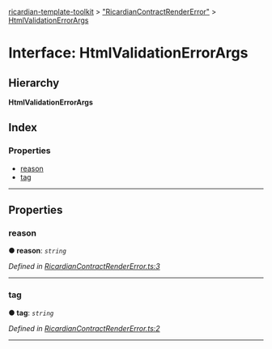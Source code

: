 [ricardian-template-toolkit](../README.md) > ["RicardianContractRenderError"](../modules/_ricardiancontractrendererror_.md) > [HtmlValidationErrorArgs](../interfaces/_ricardiancontractrendererror_.htmlvalidationerrorargs.md)

# Interface: HtmlValidationErrorArgs

## Hierarchy

**HtmlValidationErrorArgs**

## Index

### Properties

* [reason](_ricardiancontractrendererror_.htmlvalidationerrorargs.md#reason)
* [tag](_ricardiancontractrendererror_.htmlvalidationerrorargs.md#tag)

---

## Properties

<a id="reason"></a>

###  reason

**● reason**: *`string`*

*Defined in [RicardianContractRenderError.ts:3](https://github.com/EOSIO/ricardian-template-toolkit/blob/51ffd5b/src/RicardianContractRenderError.ts#L3)*

___
<a id="tag"></a>

###  tag

**● tag**: *`string`*

*Defined in [RicardianContractRenderError.ts:2](https://github.com/EOSIO/ricardian-template-toolkit/blob/51ffd5b/src/RicardianContractRenderError.ts#L2)*

___

